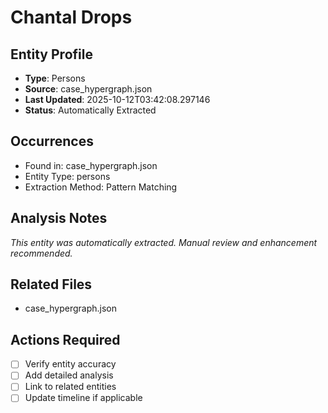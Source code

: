 # Chantal Drops

## Entity Profile
- **Type**: Persons
- **Source**: case_hypergraph.json
- **Last Updated**: 2025-10-12T03:42:08.297146
- **Status**: Automatically Extracted

## Occurrences
- Found in: case_hypergraph.json
- Entity Type: persons
- Extraction Method: Pattern Matching

## Analysis Notes
*This entity was automatically extracted. Manual review and enhancement recommended.*

## Related Files
- case_hypergraph.json

## Actions Required
- [ ] Verify entity accuracy
- [ ] Add detailed analysis
- [ ] Link to related entities
- [ ] Update timeline if applicable
